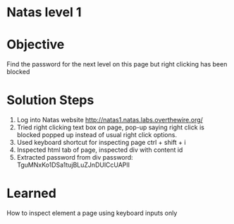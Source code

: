 # Natas level 1

# Objective
Find the password for the next level on this page but right clicking has been blocked

# Solution Steps
1. Log into Natas website
    http://natas1.natas.labs.overthewire.org/
2. Tried right clicking text box on page, pop-up saying right click is blocked popped up instead of usual right click options.
3. Used keyboard shortcut for inspecting page
    ctrl + shift + i
4. Inspected html tab of page, inspected div with content id
5. Extracted password from div
    password: TguMNxKo1DSa1tujBLuZJnDUlCcUAPlI

# Learned
How to inspect element a page using keyboard inputs only
